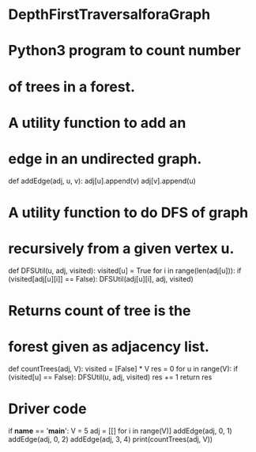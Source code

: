 # DepthFirstTraversalforaGraph
# Python3 program to count number
# of trees in a forest.

# A utility function to add an
# edge in an undirected graph.
def addEdge(adj, u, v):
	adj[u].append(v)
	adj[v].append(u)

# A utility function to do DFS of graph
# recursively from a given vertex u.
def DFSUtil(u, adj, visited):
	visited[u] = True
	for i in range(len(adj[u])):
		if (visited[adj[u][i]] == False):
			DFSUtil(adj[u][i], adj, visited)

# Returns count of tree is the
# forest given as adjacency list.
def countTrees(adj, V):
	visited = [False] * V
	res = 0
	for u in range(V):
		if (visited[u] == False):
			DFSUtil(u, adj, visited)
			res += 1
	return res

# Driver code
if __name__ == '__main__':
	V = 5
	adj = [[] for i in range(V)]
	addEdge(adj, 0, 1)
	addEdge(adj, 0, 2)
	addEdge(adj, 3, 4)
	print(countTrees(adj, V))
